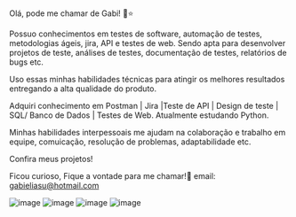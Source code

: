 Olá, pode me chamar de Gabi! 🥰⭐

Possuo conhecimentos em testes de software, automação de testes, metodologias ágeis, jira, API e testes de web. Sendo apta para desenvolver projetos de teste, análises de testes, documentação de testes, relatórios de bugs etc.

Uso essas minhas habilidades técnicas para atingir os melhores resultados entregando a alta qualidade do produto.

Adquiri conhecimento em Postman | Jira |Teste de API | Design de teste | SQL/ Banco de Dados | Testes de Web. Atualmente estudando Python.

Minhas habilidades interpessoais me ajudam na colaboração e trabalho em equipe, comuicação, resolução de problemas, adaptabilidade etc.

Confira meus projetos! 

Ficou curioso, Fique a vontade para me chamar!🥰
email: gabieliasu@hotmail.com 

 
![image](https://github.com/gabieliasu/gabieliasu/assets/157239741/3d4de8a5-22cb-423e-9ff5-a688e2ed177a) ![image](https://github.com/gabieliasu/gabieliasu/assets/157239741/b46e3efe-a354-4487-b70c-0146cc95fa5a)  ![image](https://github.com/gabieliasu/gabieliasu/assets/157239741/fb18aad0-9dba-4f55-993b-7e36241af3bb) ![image](https://github.com/gabieliasu/gabieliasu/assets/157239741/7df92580-a00e-4f4d-82ca-b99e720a128e)











